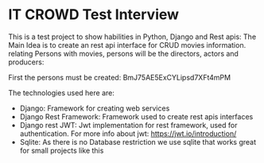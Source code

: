 # IT CROWD Test Interview

This is a test project to show habilities in Python, Django and Rest apis:
The Main Idea is to create an rest api interface for CRUD movies information.
relating Persons with movies, persons will be the directors, actors and producers:

First the persons must be created:
BmJ75AE5ExCYLipsd7XFt4mPM

The technologies used here are:
* Django: Framework for creating web services
* Django Rest Framework: Framework used to create rest apis interfaces
* Django rest JWT: Jwt  implementation for rest framework, used for authentication. For more info about jwt: https://jwt.io/introduction/
* Sqlite: As there is no Database restriction we use sqlite that works great for small projects like this

